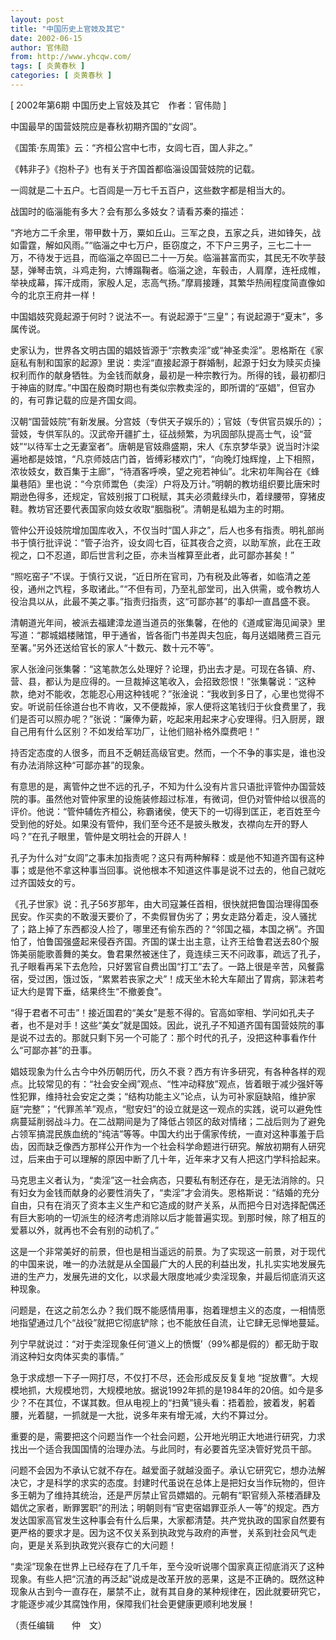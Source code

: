 ```yaml
---
layout: post
title: "中国历史上官妓及其它"
date: 2002-06-15
author: 官伟勋
from: http://www.yhcqw.com/
tags: [ 炎黄春秋 ]
categories: [ 炎黄春秋 ]
---
```



[ 2002年第6期 中国历史上官妓及其它　作者：官伟勋 ]

中国最早的国营妓院应是春秋初期齐国的“女闾”。

《国策·东周策》云：“齐桓公宫中七市，女闾七百，国人非之。”

《韩非子》《抱朴子》也有关于齐国首都临淄设国营妓院的记载。

一闾就是二十五户。七百闾是一万七千五百户，这些数字都是相当大的。

战国时的临淄能有多大？会有那么多妓女？请看苏秦的描述：


“齐地方二千余里，带甲数十万，粟如丘山。三军之良，五家之兵，进如锋矢，战如雷霆，解如风雨。”“临淄之中七万户，臣窃度之，不下户三男子，三七二十一万，不待发于远县，而临淄之卒固已二十一万矣。临淄甚富而实，其民无不吹芋鼓瑟，弹琴击筑，斗鸡走狗，六博蹋鞠者。临淄之途，车毂击，人肩摩，连衽成帷，举袂成幕，挥汗成雨，家殷人足，志高气扬。”摩肩接踵，其繁华热闹程度简直像如今的北京王府井一样！

中国娼妓究竟起源于何时？说法不一。有说起源于“三皇”；有说起源于“夏末”，多属传说。


史家认为，世界各文明古国的娼妓皆源于“宗教卖淫”或“神圣卖淫”。恩格斯在《家庭私有制和国家的起源》里说：卖淫“直接起源于群婚制，起源于妇女为赎买贞操权利而作的献身牺牲。为金钱而献身，最初是一种宗教行为。所得的钱，最初都归于神庙的财库。”中国在殷商时期也有类似宗教卖淫的，即所谓的“巫娼”，但官办的，有可靠记载的应是齐国女闾。


汉朝“国营妓院”有新发展。分宫妓（专供天子娱乐的）；官妓（专供官员娱乐的）；营妓，专供军队的。汉武帝开疆扩土，征战频繁，为巩固部队提高士气，设“营妓”“以待军士之无妻室者”。唐朝是官妓鼎盛期，宋人《东京梦华录》说当时汴梁遍地都是妓馆，“凡京师妓店门首，皆缚彩楼欢门”，“向晚灯烛辉煌，上下相照，浓妆妓女，数百集于主廊”，“待酒客呼唤，望之宛若神仙”。北宋初年陶谷在《蜂巢巷陌》里也说：“今京师鬻色（卖淫）户将及万计。”明朝的教坊组织要比唐宋时期逊色得多，还规定，官妓别报丁口税赋，其夫必须戴绿头巾，着绿腰带，穿猪皮鞋。教坊官还要代表国家向妓女收取“胭脂税”。清朝是私娼为主的时期。


管仲公开设妓院增加国库收入，不仅当时“国人非之”，后人也多有指责。明礼部尚书于慎行批评说：“管子治齐，设女闾七百，征其夜合之资，以助军旅，此在王政视之，口不忍道，即后世言利之臣，亦未当榷算至此者，此可鄙亦甚矣！”


“照吃窑子”不误。于慎行又说，“近日所在官司，乃有税及此等者，如临清之差役，通州之饩程，多取诸此。”“不但有司，乃至礼部堂司，出入供需，或令教坊人役治具以从，此最不美之事。”指责归指责，这“可鄙亦甚”的事却一直昌盛不衰。


清朝道光年间，被派去福建漳龙道当道员的张集馨，在他的《道咸宦海见闻录》里写道：“郡城娼楼赌馆，甲于通省，皆各衙门书差舆夫包庇，每月送娼赌费三百元至署。”另外还送给官长的家人“十数元、数十元不等”。


家人张淦问张集馨：“这笔款怎么处理好？论理，扔出去才是。可现在各镇、府、营、县，都认为是应得的。一旦裁掉这笔收入，会招致怨恨！”张集馨说：“这种款，绝对不能收，怎能忍心用这种钱呢？”张淦说：“我收到多日了，心里也觉得不安。听说前任徐道台也不肯收，又不便裁掉，家人便将这笔钱归于伙食费里了，我们是否可以照办呢？”张说：“廉俸为薪，吃起来用起来才心安理得。归入厨房，跟自己用有什么区别？不如发给军功厂，让他们赔补格外糜费吧！”

持否定态度的人很多，而且不乏朝廷高级官吏。然而，一个不争的事实是，谁也没有办法消除这种“可鄙亦甚”的现象。


有意思的是，离管仲之世不远的孔子，不知为什么没有片言只语批评管仲办国营妓院的事。虽然他对管仲家里的设施装修超过标准，有微词，但仍对管仲给以很高的评价。他说：“管仲辅佐齐桓公，称霸诸侯，使天下的一切得到匡正，老百姓至今受到他的好处。如果没有管仲，我们至今还不是披头散发，衣襟向左开的野人吗？”在孔子眼里，管仲是文明社会的开辟人！


孔子为什么对“女闾”之事未加指责呢？这只有两种解释：或是他不知道齐国有这种事；或是他不拿这种事当回事。说他根本不知道这件事是说不过去的，他自己就吃过齐国妓女的亏。


《孔子世家》说：孔子56岁那年，由大司寇兼任首相，很快就把鲁国治理得国泰民安。作买卖的不敢漫天要价了，不卖假冒伪劣了；男女走路分着走，没人骚扰了；路上掉了东西都没人捡了，哪里还有偷东西的？“邻国之福，本国之祸”。齐国怕了，怕鲁国强盛起来侵吞齐国。齐国的谋士出主意，让齐王给鲁君送去80个服饰美丽能歌善舞的美女。鲁君果然被迷住了，竟连续三天不问政事，疏远了孔子，孔子眼看再呆下去危险，只好罢官自费出国“打工”去了。一路上很是辛苦，风餐露宿，受过困，饿过饭，“累累若丧家之犬”！成天坐木轮大车颠出了胃病，郭沫若考证大约是胃下垂，结果终生“不撤姜食”。


“得于君者不可击”！接近国君的“美女”是惹不得的。官高如宰相、学问如孔夫子者，也不是对手！这些“美女”就是国妓。因此，说孔子不知道齐国有国营妓院的事是说不过去的。那就只剩下另一个可能了：那个时代的孔子，没把这种事看作什么“可鄙亦甚”的丑事。


娼妓现象为什么古今中外历朝历代，历久不衰？西方有许多研究，有各种各样的观点。比较常见的有：“社会安全阀”观点、“性冲动释放”观点，皆着眼于减少强奸等性犯罪，维持社会安定之类；“结构功能主义”论点，认为可补家庭缺陷，维护家庭“完整”；“代罪羔羊”观点，“慰安妇”的设立就是这一观点的实践，说可以避免性病蔓延削弱战斗力。在二战期间是为了降低占领区的敌对情绪；二战后则为了避免占领军搞混民族血统的“纯洁”等等。中国大约出于儒家传统，一直对这种事羞于启齿，因而缺乏像西方那样公开作为一个社会科学命题进行研究。解放初期有人研究过，后来由于可以理解的原因中断了几十年，近年来才又有人把这门学科拾起来。


马克思主义者认为，“卖淫”这一社会病态，只要私有制还存在，是无法消除的。只有妇女为金钱而献身的必要性消失了，“卖淫”才会消失。恩格斯说：“结婚的充分自由，只有在消灭了资本主义生产和它造成的财产关系，从而把今日对选择配偶还有巨大影响的一切派生的经济考虑消除以后才能普遍实现。到那时候，除了相互的爱慕以外，就再也不会有别的动机了。”


这是一个非常美好的前景，但也是相当遥远的前景。为了实现这一前景，对于现代的中国来说，唯一的办法就是从全国最广大的人民的利益出发，扎扎实实地发展先进的生产力，发展先进的文化，以求最大限度地减少卖淫现象，并最后彻底消灭这种现象。

问题是，在这之前怎么办？我们既不能感情用事，抱着理想主义的态度，一相情愿地指望通过几个“战役”就把它彻底铲除；也不能放任自流，让它肆无忌惮地蔓延。

列宁早就说过：“对于卖淫现象任何‘道义上的愤慨’（99%都是假的）都无助于取消这种妇女肉体买卖的事情。”

急于求成想一下子一网打尽，不仅打不尽，还会形成反反复复地 
“捉放曹”。大规模地抓，大规模地罚，大规模地放。据说1992年抓的是1984年的20倍。如今是多少？不在其位，不谋其数。但从电视上的“扫黄”镜头看：捂着脸，披着发，躬着腰，光着腿，一抓就是一大批，说多年来有增无减，大约不算过分。

重要的是，需要把这个问题当作一个社会问题，公开地光明正大地进行研究，力求找出一个适合我国国情的治理办法。与此同时，有必要首先坚决管好党员干部。


问题不会因为不承认它就不存在。越爱面子就越没面子。承认它研究它，想办法解决它，才是科学的求实的态度。封建时代虽说在总体上是把妇女当作玩物的，但许多王朝为了维持其统治，还是严厉禁止官员嫖娼的。元朝有“职官频入茶楼酒肆及娼优之家者，断罪罢职”的刑法；明朝则有“官吏宿娼罪亚杀人一等”的规定。西方发达国家高官发生这种事会有什么后果，大家都清楚。共产党执政的国家自然要有更严格的要求才是。因为这不仅关系到执政党与政府的声誉，关系到社会风气走向，更是关系到执政党兴衰存亡的大问题！


“卖淫”现象在世界上已经存在了几千年，至今没听说哪个国家真正彻底消灭了这种现象。有些人把“沉渣的再泛起”说成是改革开放的恶果，这是不正确的。既然这种现象从古到今一直存在，屡禁不止，就有其自身的某种规律在，因此就要研究它，才能逐步减少其腐蚀作用，保障我们社会更健康更顺利地发展！

（责任编辑　　仲　文）


